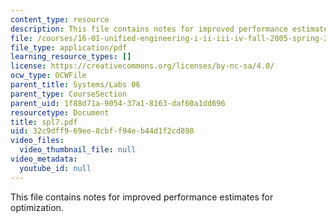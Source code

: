 ```yaml
---
content_type: resource
description: This file contains notes for improved performance estimates for optimization.
file: /courses/16-01-unified-engineering-i-ii-iii-iv-fall-2005-spring-2006/32c9dff969ee8cbff94eb44d1f2cd898_spl7.pdf
file_type: application/pdf
learning_resource_types: []
license: https://creativecommons.org/licenses/by-nc-sa/4.0/
ocw_type: OCWFile
parent_title: Systems/Labs 06
parent_type: CourseSection
parent_uid: 1f88d71a-9054-37a1-8163-daf60a1dd696
resourcetype: Document
title: spl7.pdf
uid: 32c9dff9-69ee-8cbf-f94e-b44d1f2cd898
video_files:
  video_thumbnail_file: null
video_metadata:
  youtube_id: null
---
```

This file contains notes for improved performance estimates for optimization.